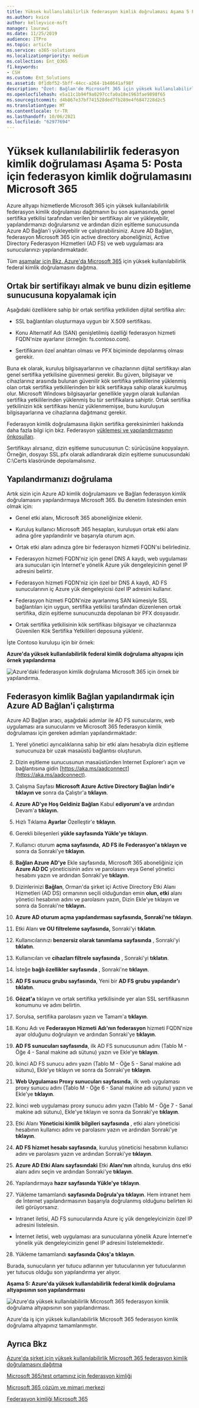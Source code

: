 ```yaml
---
title: Yüksek kullanılabilirlik federasyon kimlik doğrulaması Aşama 5 Posta için federasyon kimlik doğrulamasını Microsoft 365
ms.author: kvice
author: kelleyvice-msft
manager: laurawi
ms.date: 11/25/2019
audience: ITPro
ms.topic: article
ms.service: o365-solutions
ms.localizationpriority: medium
ms.collection: Ent_O365
f1.keywords:
- CSH
ms.custom: Ent_Solutions
ms.assetid: 0f1dbf52-5bff-44cc-a264-1b48641af98f
description: "Özet: Bağlan'de Microsoft 365 için yüksek kullanılabilirlik federal kimlik Microsoft 365 Azure AD Microsoft Azure."
ms.openlocfilehash: e5a11c1b94f9a0297ccfa0a18e1963fae9898f65
ms.sourcegitcommit: d4b867e37bf741528ded7fb289e4f6847228d2c5
ms.translationtype: MT
ms.contentlocale: tr-TR
ms.lasthandoff: 10/06/2021
ms.locfileid: "62977694"
---
```

# <a name="high-availability-federated-authentication-phase-5-configure-federated-authentication-for-microsoft-365"></a>Yüksek kullanılabilirlik federasyon kimlik doğrulaması Aşama 5: Posta için federasyon kimlik doğrulamasını Microsoft 365

Azure altyapı hizmetlerde Microsoft 365 için yüksek kullanılabilirlik federasyon kimlik doğrulaması dağıtmanın bu son aşamasında, genel sertifika yetkilisi tarafından verilen bir sertifikayı alır ve yükleyebilir, yapılandırmanızı doğrularsınız ve ardından dizin eşitleme sunucusunda Azure AD Bağlan'i yükleyebilir ve çalıştırabilirsiniz. Azure AD Bağlan, federasyon Microsoft 365 için active directory aboneliğinizi, Active Directory Federasyon Hizmetleri (AD FS) ve web uygulaması ara sunucularınızı yapılandırmaktadır.
  
Tüm [aşamalar için Bkz. Azure'da Microsoft 365](deploy-high-availability-federated-authentication-for-microsoft-365-in-azure.md) için yüksek kullanılabilirlik federal kimlik doğrulamasını dağıtma.
  
## <a name="get-a-public-certificate-and-copy-it-to-the-directory-synchronization-server"></a>Ortak bir sertifikayı almak ve bunu dizin eşitleme sunucusuna kopyalamak için

Aşağıdaki özelliklere sahip bir ortak sertifika yetkiliden dijital sertifika alın:
  
- SSL bağlantıları oluşturmaya uygun bir X.509 sertifikası.
    
- Konu Alternatif Adı (SAN) genişletilmiş özelliği federasyon hizmeti FQDN'nize ayarlanır (örneğin: fs.contoso.com).
    
- Sertifikanın özel anahtarı olması ve PFX biçiminde depolanmış olması gerekir.
    
Buna ek olarak, kuruluş bilgisayarlarının ve cihazlarının dijital sertifikayı alan genel sertifika yetkilisine güvenmesi gerekir. Bu güven, bilgisayar ve cihazlarınız arasında bulunan güvenilir kök sertifika yetkililerine yüklenmiş olan ortak sertifika yetkililerinden bir kök sertifikaya sahip olarak kurulmuş olur. Microsoft Windows bilgisayarlar genellikle yaygın olarak kullanılan sertifika yetkililerinden yüklenmiş bu tür sertifikalara sahiptir. Ortak sertifika yetkilinizin kök sertifikası henüz yüklenmemişse, bunu kuruluşun bilgisayarlarına ve cihazlarına dağıtmanız gerekir.
  
Federasyon kimlik doğrulamasına ilişkin sertifika gereksinimleri hakkında daha fazla bilgi için bkz. Federasyon [yüklemesi ve yapılandırmasının önkoşulları](/azure/active-directory/connect/active-directory-aadconnect-prerequisites#prerequisites-for-federation-installation-and-configuration).
  
Sertifikayı alırsanız, dizin eşitleme sunucusunun C: sürücüsüne kopyalayın. Örneğin, dosyayı SSL.pfx olarak adlandırarak dizin eşitleme sunucusundaki C:\\Certs klasöründe depolamalısınız.
  
## <a name="verify-your-configuration"></a>Yapılandırmanızı doğrulama

Artık sizin için Azure AD kimlik doğrulamasını ve Bağlan federasyon kimlik doğrulamasını yapılandırmaya Microsoft 365. Bu denetim listesinden emin olmak için:
  
- Genel etki alanı, Microsoft 365 aboneliğinize eklenir.
    
- Kuruluş kullanıcı Microsoft 365 hesapları, kuruluşun ortak etki alanı adına göre yapılandırılır ve başarıyla oturum açın.
    
- Ortak etki alanı adınıza göre bir federasyon hizmeti FQDN'si belirlediniz.
    
- Federasyon hizmeti FQDN'niz için genel DNS A kaydı, web uygulaması ara sunucuları için İnternet'e yönelik Azure yük dengeleyicinin genel IP adresini belirtir.
    
- Federasyon hizmeti FQDN'niz için özel bir DNS A kaydı, AD FS sunucularının iç Azure yük dengeleyicisi özel IP adresini kullanır.
    
- Federasyon hizmeti FQDN'nize ayarlanmış SAN kümesiyle SSL bağlantıları için uygun, sertifika yetkilisi tarafından düzenlenen ortak sertifika, dizin eşitleme sunucunuzda depolanan bir PFX dosyasıdır.
    
- Ortak sertifika yetkilisinin kök sertifikası bilgisayar ve cihazlarınıza Güvenilen Kök Sertifika Yetkilileri deposuna yüklenir.
    
İşte Contoso kuruluşu için bir örnek:
  
**Azure'da yüksek kullanılabilirlik federal kimlik doğrulama altyapısı için örnek yapılandırma**

![Azure'daki federasyon kimlik doğrulama Microsoft 365 için örnek bir yapılandırma.](../media/ac1a6a0d-0156-4407-9336-6e4cd6db8633.png)
  
## <a name="run-azure-ad-connect-to-configure-federated-authentication"></a>Federasyon kimlik Bağlan yapılandırmak için Azure AD Bağlan'i çalıştırma

Azure AD Bağlan aracı, aşağıdaki adımlar ile AD FS sunucularını, web uygulaması ara sunucularını ve Microsoft 365 federasyon kimlik doğrulaması için gereken adımları yapılandırmaktadır:
  
1. Yerel yönetici ayrıcalıklarına sahip bir etki alanı hesabıyla dizin eşitleme sunucunuza bir uzak masaüstü bağlantısı oluşturun.
    
2. Dizin eşitleme sunucusunun masaüstünden Internet Explorer'ı açın ve bağlantısına gidin [https://aka.ms/aadconnect](https://aka.ms/aadconnect).
    
3. Çalışma Sayfası **Microsoft Azure Active Directory Bağlan** **İndir'e tıklayın ve** sonra da Çalıştır'a **tıklayın**.
    
4. **Azure AD'ye Hoş Geldiniz Bağlan** Kabul **ediyorum'a ve** ardından Devam'a **tıklayın.**
    
5. Hızlı Tıklama **Ayarlar** Özelleştir'e **tıklayın**.
    
6. Gerekli bileşenleri **yükle sayfasında Yükle'ye** **tıklayın**.
    
7. Kullanıcı oturum **açma sayfasında,** **AD FS ile Federasyon'a tıklayın ve** sonra da Sonraki'ye **tıklayın**.
    
8. **Bağlan Azure AD'ye** Ekle sayfasında, Microsoft 365 aboneliğiniz için **Azure AD DC** yöneticisinin adını ve parolasını veya Genel yönetici  hesabını yazın ve ardından Sonraki'ye **tıklayın**.
    
9. Dizinlerinizi **Bağlan**, Orman'da şirket içi Active Directory Etki Alanı Hizmetleri (AD DS) ormanının seçili olduğundan emin **olun, etki** alanı yönetici hesabının adını ve parolasını yazın, Dizin Ekle'ye tıklayın ve sonra da Sonraki'ne **tıklayın.**
    
10. **Azure AD oturum açma yapılandırması sayfasında, Sonraki'ne** **tıklayın**.
    
11. Etki Alanı **ve OU filtreleme sayfasında,** Sonraki'yi **tıklatın**.
    
12. Kullanıcılarınızı **benzersiz olarak tanımlama sayfasında** , Sonraki'yi **tıklatın**.
    
13. Kullanıcıları ve **cihazları filtrele sayfasında** , Sonraki'yi **tıklatın**.
    
14. İsteğe **bağlı özellikler sayfasında** , Sonraki'ne **tıklayın**.
    
15. **AD FS sunucu grubu sayfasında**, Yeni bir **AD FS grubu yapılandır'ı tıklatın**.
    
16. **Gözat'a** tıklayın ve ortak sertifika yetkilisinde yer alan SSL sertifikasının konumunu ve adını belirtin.
    
17. Sorulsa, sertifika parolasını yazın ve Tamam'a **tıklayın**.
    
18. Konu Adı ve **Federasyon Hizmeti** **Adı'nın federasyon** hizmeti FQDN'nize ayar olduğunu doğrulayın ve ardından Sonraki'ye **tıklayın**.
    
19. **AD FS sunucuları sayfasında**, ilk AD FS sunucusunun adını (Tablo M - Öğe 4 - Sanal makine adı sütunu) yazın ve Ekle'ye **tıklayın**.
    
20. İkinci AD FS sunucu adını yazın (Tablo M - Öğe 5 - Sanal makine adı sütunu), Ekle'ye tıklayın ve sonra da Sonraki'ye **tıklayın**.
    
21. **Web Uygulaması Proxy sunucuları sayfasında**, ilk web uygulaması proxy sunucu adını (Tablo M - Öğe 6 - Sanal makine adı sütunu) yazın ve Ekle'ye **tıklayın**.
    
22. İkinci web uygulaması proxy sunucu adını yazın (Tablo M - Öğe 7 - Sanal makine adı sütunu), Ekle'ye tıklayın ve sonra da Sonraki'ye **tıklayın**.
    
23. Etki Alanı **Yöneticisi kimlik bilgileri sayfasında** , etki alanı yöneticisi hesabının kullanıcı adını ve parolasını yazın ve ardından Sonraki'ye **tıklayın**.
    
24. **AD FS hizmet hesabı sayfasında**, kuruluş yöneticisi hesabının kullanıcı adını ve parolasını yazın ve ardından Sonraki'ye **tıklayın**.
    
25. **Azure AD Etki Alanı sayfasındaki** Etki **Alanı'nın** altında, kuruluş dns etki alanı adını seçin ve ardından Sonraki'ye **tıklayın**.
    
26. Yapılandırmaya **hazır sayfasında Yükle'ye** **tıklayın**.
    
27. Yükleme tamamlandı **sayfasında Doğrula'ya** **tıklayın**. Hem intranet hem de İnternet yapılandırmasının başarıyla doğrulanmış olduğunu belirten iki ileti görüyorsanız.
    
  - Intranet iletisi, AD FS sunucularında Azure iç yük dengeleyicinizin özel IP adresini listelesin.
    
  - İnternet iletisi, web uygulaması ara sunucularına yönelik Azure İnternet'e yönelik yük dengeleyicinizin genel IP adresini listelemektedir.
    
28. Yükleme tamamlandı **sayfasında Çıkış'a** **tıklayın**.
    
Burada, sunucuların yer tutucu adlarının yer tutucularının yer tutucularının yer tutucus olduğu son yapılandırma yer alıyor.
  
**Aşama 5: Azure'da yüksek kullanılabilirlik federal kimlik doğrulama altyapısının son yapılandırması**

![Azure'da yüksek kullanılabilirlik Microsoft 365 federasyon kimlik doğrulama altyapısının son yapılandırması.](../media/c5da470a-f2aa-489a-a050-df09b4d641df.png)
  
Azure'da iş için yüksek kullanılabilirlik Microsoft 365 federasyon kimlik doğrulama altyapınız tamamlanmıştır.
  
## <a name="see-also"></a>Ayrıca Bkz

[Azure'da şirket için yüksek kullanılabilirlik Microsoft 365 federasyon kimlik doğrulamasını dağıtma](deploy-high-availability-federated-authentication-for-microsoft-365-in-azure.md)
  
[Microsoft 365/test ortamınız için federasyon kimliği](federated-identity-for-your-microsoft-365-dev-test-environment.md)
  
[Microsoft 365 çözüm ve mimari merkezi](../solutions/index.yml)

[Federasyon kimliği Microsoft 365](https://support.office.com/article/Understanding-Office-365-identity-and-Azure-Active-Directory-06a189e7-5ec6-4af2-94bf-a22ea225a7a9#bk_federated)
